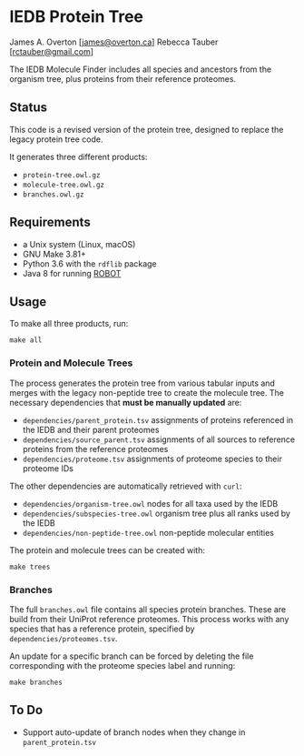 # IEDB Protein Tree

James A. Overton [james@overton.ca]
Rebecca Tauber [rctauber@gmail.com]

The IEDB Molecule Finder includes all species and ancestors from the organism tree, plus proteins from their reference proteomes.

## Status

This code is a revised version of the protein tree, designed to replace the legacy protein tree code. 

It generates three different products:

* `protein-tree.owl.gz`
* `molecule-tree.owl.gz`
* `branches.owl.gz`

## Requirements

* a Unix system (Linux, macOS)
* GNU Make 3.81+
* Python 3.6 with the `rdflib` package
* Java 8 for running [ROBOT](http://robot.obolibrary.org/)

## Usage

To make all three products, run:
```
make all
```

### Protein and Molecule Trees

The process generates the protein tree from various tabular inputs and merges with the legacy non-peptide tree to create the molecule tree. The necessary dependencies that **must be manually updated** are:

* `dependencies/parent_protein.tsv` assignments of proteins referenced in the IEDB and their parent proteomes
* `dependencies/source_parent.tsv` assignments of all sources to reference proteins from the reference proteomes
* `dependencies/proteome.tsv` assignments of proteome species to their proteome IDs

The other dependencies are automatically retrieved with `curl`:

* `dependencies/organism-tree.owl` nodes for all taxa used by the IEDB
* `dependencies/subspecies-tree.owl` organism tree plus all ranks used by the IEDB
* `dependencies/non-peptide-tree.owl` non-peptide molecular entities
<!-- * `dependencies/active-species.tsv` -->

The protein and molecule trees can be created with:
```
make trees
```

### Branches

The full `branches.owl` file contains all species protein branches. These are build from their UniProt reference proteomes. This process works with any species that has a reference protein, specified by `dependencies/proteomes.tsv`.
<!--
Each time a new parent-protein table is used to run a build (`dependencies/parent_protein.tsv`), a new proteome for a species in the organism tree will be fetched only if its proteins in the parent-protein table have changed. If these proteins have changed, an updated reference proteome will be downloaded from UniProt and used to rebuild the branch node for that species.
-->
An update for a specific branch can be forced by deleting the file corresponding with the proteome species label and running:
```
make branches
```

## To Do

* Support auto-update of branch nodes when they change in `parent_protein.tsv`
